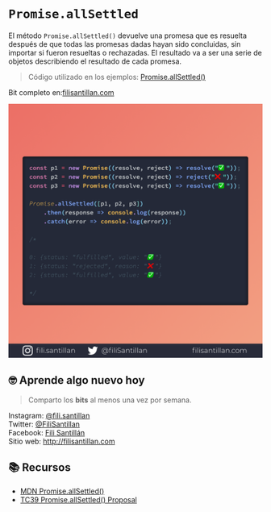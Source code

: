 # `Promise.allSettled`

El método `Promise.allSettled()` devuelve una promesa que es resuelta después de que todas las promesas dadas hayan sido concluidas, sin importar si fueron resueltas o rechazadas. El resultado va a ser una serie de objetos describiendo el resultado de cada promesa.

> Código utilizado en los ejemplos: [Promise.allSettled()](./../Promise.allSettled/Promise.allSettled.js)

Bit completo en:[filisantillan.com](https://filisantillan.com/bits/promise-allsettled/)

![Promise.allSettled](./../Promise.allSettled/promise.allSettled.png)

## 🤓 Aprende algo nuevo hoy

> Comparto los **bits** al menos una vez por semana.

Instagram: [@fili.santillan](https://www.instagram.com/fili.santillan/)  
Twitter: [@FiliSantillan](https://twitter.com/FiliSantillan)  
Facebook: [Fili Santillán](https://www.facebook.com/FiliSantillan96/)  
Sitio web: http://filisantillan.com

## 📚 Recursos

-   [MDN Promise.allSettled()](https://developer.mozilla.org/en-US/docs/Web/JavaScript/Reference/Global_Objects/Promise/allSettled)
-   [TC39 Promise.allSettled() Proposal](https://github.com/tc39/proposal-promise-allSettled)
